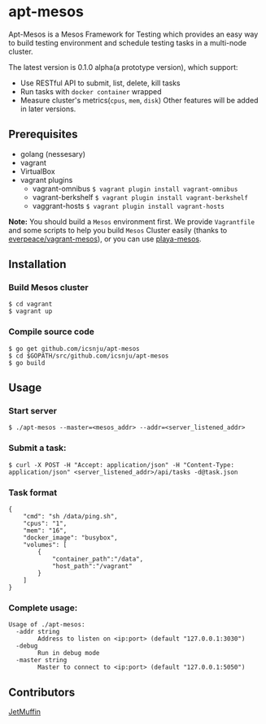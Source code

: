 # apt-mesos

Apt-Mesos is a Mesos Framework for Testing which provides an easy way to build testing environment and schedule testing tasks in a multi-node cluster.

The latest version is 0.1.0 alpha(a prototype version), which support:
* Use RESTful API to submit, list, delete, kill tasks
* Run tasks with `docker container` wrapped
* Measure cluster's metrics(`cpus`, `mem`, `disk`)
Other features will be added in later versions.

## Prerequisites
* golang (nessesary)
* vagrant
* VirtualBox
* vagrant plugins
	* vagrant-omnibus `$ vagrant plugin install vagrant-omnibus`
	* vagrant-berkshelf `$ vagrant plugin install vagrant-berkshelf`
	* vaggrant-hosts `$ vagrant plugin install vagrant-hosts`

**Note:** You should build a `Mesos` environment first. We provide `Vagrantfile` and some scripts to help you build `Mesos` Cluster easily (thanks to [everpeace/vagrant-mesos](https://github.com/everpeace/vagrant-mesos)), or you can use [playa-mesos](https://github.com/mesosphere/playa-mesos).

## Installation

### Build Mesos cluster

```
$ cd vagrant
$ vagrant up
```

### Compile source code

```
$ go get github.com/icsnju/apt-mesos
$ cd $GOPATH/src/github.com/icsnju/apt-mesos
$ go build
```

## Usage

### Start server

```
$ ./apt-mesos --master=<mesos_addr> --addr=<server_listened_addr>
```

### Submit a task:

```
$ curl -X POST -H "Accept: application/json" -H "Content-Type: application/json" <server_listened_addr>/api/tasks -d@task.json 
```

### Task format

```
{
    "cmd": "sh /data/ping.sh",
    "cpus": "1",
    "mem": "16",
    "docker_image": "busybox",
    "volumes": [
        {
            "container_path":"/data",
            "host_path":"/vagrant"
        }
    ]
}
```

### Complete usage:

```
Usage of ./apt-mesos:
  -addr string
    	Address to listen on <ip:port> (default "127.0.0.1:3030")
  -debug
    	Run in debug mode
  -master string
    	Master to connect to <ip:port> (default "127.0.0.1:5050")
``` 

## Contributors
[JetMuffin](https://github.com/JetMuffin)
